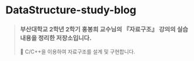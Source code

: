 # DataStructure-study-blog
> ### 부산대학교 2학년 2학기 홍봉희 교수님의 『자료구조』 강의의 실습 내용을 정리한 저장소입니다.
> 📌 C/C++을 이용하여 자료구조를 설계 및 구현합니다.

<br>
